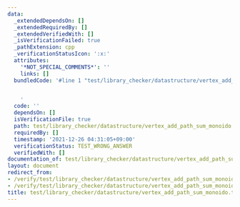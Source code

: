 ```yaml
---
data:
  _extendedDependsOn: []
  _extendedRequiredBy: []
  _extendedVerifiedWith: []
  _isVerificationFailed: true
  _pathExtension: cpp
  _verificationStatusIcon: ':x:'
  attributes:
    '*NOT_SPECIAL_COMMENTS*': ''
    links: []
  bundledCode: '#line 1 "test/library_checker/datastructure/vertex_add_path_sum_monoido.test.cpp"


    '
  code: ''
  dependsOn: []
  isVerificationFile: true
  path: test/library_checker/datastructure/vertex_add_path_sum_monoido.test.cpp
  requiredBy: []
  timestamp: '2021-12-26 04:31:05+09:00'
  verificationStatus: TEST_WRONG_ANSWER
  verifiedWith: []
documentation_of: test/library_checker/datastructure/vertex_add_path_sum_monoido.test.cpp
layout: document
redirect_from:
- /verify/test/library_checker/datastructure/vertex_add_path_sum_monoido.test.cpp
- /verify/test/library_checker/datastructure/vertex_add_path_sum_monoido.test.cpp.html
title: test/library_checker/datastructure/vertex_add_path_sum_monoido.test.cpp
---
```

